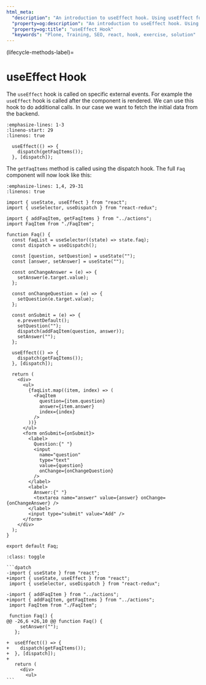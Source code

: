```yaml
---
html_meta:
  "description": "An introduction to useEffect hook. Using useEffect for doing the side effects for the component. In this case we are fetching the initial data."
  "property=og:description": "An introduction to useEffect hook. Using useEffect for doing the side effects for the component. In this case we are fetching the initial data."
  "property=og:title": "useEffect Hook"
  "keywords": "Plone, Training, SEO, react, hook, exercise, solution"
---
```


(lifecycle-methods-label)=

# useEffect Hook

The `useEffect` hook is called on specific external events.
For example the `useEffect` hook is called after the component is rendered.
We can use this hook to do additional calls.
In our case we want to fetch the initial data from the backend.

```{code-block} jsx
:emphasize-lines: 1-3
:lineno-start: 29
:linenos: true

  useEffect(() => {
    dispatch(getFaqItems());
  }, [dispatch]);
```

The `getFaqItems` method is called using the dispatch hook.
The full `Faq` component will now look like this:

```{code-block} jsx
:emphasize-lines: 1,4, 29-31
:linenos: true

import { useState, useEffect } from "react";
import { useSelector, useDispatch } from "react-redux";

import { addFaqItem, getFaqItems } from "../actions";
import FaqItem from "./FaqItem";

function Faq() {
  const faqList = useSelector((state) => state.faq);
  const dispatch = useDispatch();

  const [question, setQuestion] = useState("");
  const [answer, setAnswer] = useState("");

  const onChangeAnswer = (e) => {
    setAnswer(e.target.value);
  };

  const onChangeQuestion = (e) => {
    setQuestion(e.target.value);
  };

  const onSubmit = (e) => {
    e.preventDefault();
    setQuestion("");
    dispatch(addFaqItem(question, answer));
    setAnswer("");
  };

  useEffect(() => {
    dispatch(getFaqItems());
  }, [dispatch]);

  return (
    <div>
      <ul>
        {faqList.map((item, index) => (
          <FaqItem
            question={item.question}
            answer={item.answer}
            index={index}
          />
        ))}
      </ul>
      <form onSubmit={onSubmit}>
        <label>
          Question:{" "}
          <input
            name="question"
            type="text"
            value={question}
            onChange={onChangeQuestion}
          />
        </label>
        <label>
          Answer:{" "}
          <textarea name="answer" value={answer} onChange={onChangeAnswer} />
        </label>
        <input type="submit" value="Add" />
      </form>
    </div>
  );
}

export default Faq;
```

````{admonition} Differences
:class: toggle

```dpatch
-import { useState } from "react";
+import { useState, useEffect } from "react";
 import { useSelector, useDispatch } from "react-redux";

-import { addFaqItem } from "../actions";
+import { addFaqItem, getFaqItems } from "../actions";
 import FaqItem from "./FaqItem";

 function Faq() {
@@ -26,6 +26,10 @@ function Faq() {
     setAnswer("");
   };

+  useEffect(() => {
+    dispatch(getFaqItems());
+  }, [dispatch]);
+
   return (
     <div>
       <ul>
```
````

